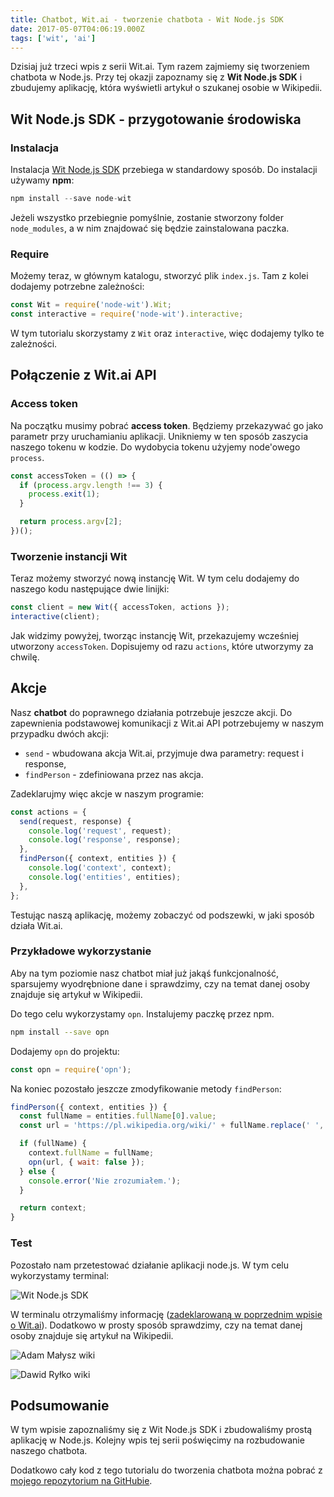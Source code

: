 ```yaml
---
title: Chatbot, Wit.ai - tworzenie chatbota - Wit Node.js SDK
date: 2017-05-07T04:06:19.000Z
tags: ['wit', 'ai']
---
```


Dzisiaj już trzeci wpis z serii Wit.ai. Tym razem zajmiemy się tworzeniem chatbota w Node.js. Przy tej okazji zapoznamy się z **Wit Node.js SDK** i zbudujemy aplikację, która wyświetli artykuł o szukanej osobie w Wikipedii.

## Wit Node.js SDK - przygotowanie środowiska

### Instalacja

Instalacja [Wit Node.js SDK](https://github.com/wit-ai/node-wit) przebiega w standardowy sposób. Do instalacji używamy **npm**:

```javascript
npm install --save node-wit
```

Jeżeli wszystko przebiegnie pomyślnie, zostanie stworzony folder `node_modules`, a w nim znajdować się będzie zainstalowana paczka.

### Require

Możemy teraz, w głównym katalogu, stworzyć plik `index.js`. Tam z kolei dodajemy potrzebne zależności:

```javascript
const Wit = require('node-wit').Wit;
const interactive = require('node-wit').interactive;
```

W tym tutorialu skorzystamy z `Wit` oraz `interactive`, więc dodajemy tylko te zależności.

## Połączenie z Wit.ai API

### Access token

Na początku musimy pobrać **access token**. Będziemy przekazywać go jako parametr przy uruchamianiu aplikacji. Unikniemy w ten sposób zaszycia naszego tokenu w kodzie. Do wydobycia tokenu użyjemy node'owego `process`.

```javascript
const accessToken = (() => {
  if (process.argv.length !== 3) {
    process.exit(1);
  }

  return process.argv[2];
})();
```

### Tworzenie instancji Wit

Teraz możemy stworzyć nową instancję Wit. W tym celu dodajemy do naszego kodu następujące dwie linijki:

```javascript
const client = new Wit({ accessToken, actions });
interactive(client);
```

Jak widzimy powyżej, tworząc instancję Wit, przekazujemy wcześniej utworzony `accessToken`. Dopisujemy od razu `actions`, które utworzymy za chwilę.

## Akcje

Nasz **chatbot** do poprawnego działania potrzebuje jeszcze akcji. Do zapewnienia podstawowej komunikacji z Wit.ai API potrzebujemy w naszym przypadku dwóch akcji:

- `send` - wbudowana akcja Wit.ai, przyjmuje dwa parametry: request i response,
- `findPerson` - zdefiniowana przez nas akcja.

Zadeklarujmy więc akcje w naszym programie:

```javascript
const actions = {
  send(request, response) {
    console.log('request', request);
    console.log('response', response);
  },
  findPerson({ context, entities }) {
    console.log('context', context);
    console.log('entities', entities);
  },
};
```

Testując naszą aplikację, możemy zobaczyć od podszewki, w jaki sposób działa Wit.ai.

### Przykładowe wykorzystanie

Aby na tym poziomie nasz chatbot miał już jakąś funkcjonalność, sparsujemy wyodrębnione dane i sprawdzimy, czy na temat danej osoby znajduje się artykuł w Wikipedii.

Do tego celu wykorzystamy `opn`. Instalujemy paczkę przez npm.

```bash
npm install --save opn
```

Dodajemy `opn` do projektu:

```javascript
const opn = require('opn');
```

Na koniec pozostało jeszcze zmodyfikowanie metody `findPerson`:

```javascript
findPerson({ context, entities }) {
  const fullName = entities.fullName[0].value;
  const url = 'https://pl.wikipedia.org/wiki/' + fullName.replace(' ', '_');

  if (fullName) {
    context.fullName = fullName;
    opn(url, { wait: false });
  } else {
    console.error('Nie zrozumiałem.');
  }

  return context;
}
```

### Test

Pozostało nam przetestować działanie aplikacji node.js. W tym celu wykorzystamy terminal:

![Wit Node.js SDK](./Zrzut-ekranu-2017-05-07-o-15.03.59.png)

W terminalu otrzymaliśmy informację ([zadeklarowaną w poprzednim wpisie o Wit.ai](/chatbot-wit-ai-srodowisko-graficzne/)). Dodatkowo w prosty sposób sprawdzimy, czy na temat danej osoby znajduje się artykuł na Wikipedii.

![Adam Małysz wiki](./Zrzut-ekranu-2017-05-07-o-15.05.36.png)

![Dawid Ryłko wiki](./Zrzut-ekranu-2017-05-07-o-15.05.41.png)

## Podsumowanie

W tym wpisie zapoznaliśmy się z Wit Node.js SDK i zbudowaliśmy prostą aplikację w Node.js. Kolejny wpis tej serii poświęcimy na rozbudowanie naszego chatbota.

Dodatkowo cały kod z tego tutorialu do tworzenia chatbota można pobrać z [mojego repozytorium na GitHubie](https://github.com/dawidrylko/spy/tree/1.0).
